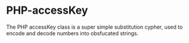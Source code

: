 # PHP-accessKey
The PHP accessKey class is a super simple substitution cypher, used to encode and decode numbers into obsfucated strings.
